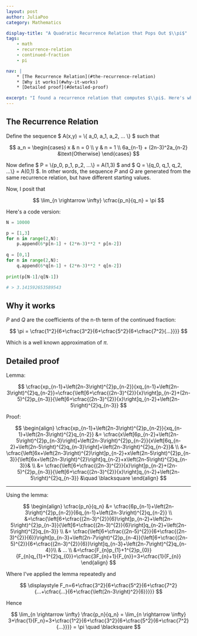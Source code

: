 ```yaml
---
layout: post
author: JuliaPoo
category: Mathematics

display-title: "A Quadratic Recurrence Relation that Pops Out $\\pi$"
tags:
    - math
    - recurrence-relation
    - continued-fraction
    - pi

nav: |
    * [The Recurrence Relation](#the-recurrence-relation)
    * [Why it works](#why-it-works)
    * [Detailed proof](#detailed-proof)

excerpt: "I found a recurrence relation that computes $\\pi$. Here's why it works."
---
```


## The Recurrence Relation

Define the sequence $ A(x,y) = \\{ a_0, a_1, a_2, ... \\} $ such that

$$
a_n = 
\begin{cases}
x  & n = 0 \\
y  & n = 1 \\
6a_{n-1} + (2n-3)^2a_{n-2} &\text{Otherwise}
\end{cases}
$$

Now define $ P = \\{p_0, p_1, p_2, ...\\} = A(1,3) $ and $ Q = \\{q_0, q_1, q_2, ...\\} = A(0,1) $. In other words, the sequence $P$ and $Q$ are generated from the same recurrence relation, but have different starting values.

Now, I posit that

$$
\lim_{n \rightarrow \infty} \cfrac{p_n}{q_n} = \pi
$$

Here's a code version:

```py
N = 10000

p = [1,3]
for n in range(2,N):
    p.append(6*p[n-1] + (2*n-3)**2 * p[n-2])
    
q = [0,1]
for n in range(2,N):
    q.append(6*q[n-1] + (2*n-3)**2 * q[n-2])
    
print(p[N-1]/q[N-1])

# > 3.141592653589543
```

## Why it works

$P$ and $Q$ are the coefficients of the n-th term of the continued fraction:

$$
\pi = \cfrac{1^2}{6+\cfrac{3^2}{6+\cfrac{5^2}{6+\cfrac{7^2}{...}}}}
$$

Which is a well known approximation of $\pi$.

## Detailed proof

Lemma:

$$
\cfrac{xp_{n-1}+\left(2n-3\right)^{2}p_{n-2}}{xq_{n-1}+\left(2n-3\right)^{2}q_{n-2}}=\cfrac{\left[6+\cfrac{(2n-3)^{2}}{x}\right]p_{n-2}+(2n-5)^{2}p_{n-3}}{\left[6+\cfrac{(2n-3)^{2}}{x}\right]q_{n-2}+\left(2n-5\right)^{2}q_{n-3}}
$$

Proof:

$$
\begin{align}
\cfrac{xp_{n-1}+\left(2n-3\right)^{2}p_{n-2}}{xq_{n-1}+\left(2n-3\right)^{2}q_{n-2}}
&= \cfrac{x\left[6p_{n-2}+\left(2n-5\right)^{2}p_{n-3}\right]+\left(2n-3\right)^{2}p_{n-2}}{x\left[6q_{n-2}+\left(2n-5\right)^{2}q_{n-3}\right]+\left(2n-3\right)^{2}q_{n-2}}& \\
&= \cfrac{\left[6x+\left(2n-3\right)^{2}\right]p_{n-2}+x\left(2n-5\right)^{2}p_{n-3}}{\left[6x+\left(2n-3\right)^{2}\right]q_{n-2}+x\left(2n-5\right)^{2}q_{n-3}}& \\
&= \cfrac{\left[6+\cfrac{(2n-3)^{2}}{x}\right]p_{n-2}+(2n-5)^{2}p_{n-3}}{\left[6+\cfrac{(2n-3)^{2}}{x}\right]q_{n-2}+\left(2n-5\right)^{2}q_{n-3}} &\quad \blacksquare
\end{align}
$$

***

Using the lemma:

$$
\begin{align}
\cfrac{p_n}{q_n} &= \cfrac{6p_{n-1}+\left(2n-3\right)^{2}p_{n-2}}{6q_{n-1}+\left(2n-3\right)^{2}q_{n-2}} \\
&=\cfrac{\left[6+\cfrac{(2n-3)^{2}}{6}\right]p_{n-2}+\left(2n-5\right)^{2}p_{n-3}}{\left[6+\cfrac{(2n-3)^{2}}{6}\right]q_{n-2}+\left(2n-5\right)^{2}q_{n-3}} \\
&= \cfrac{\left[6+\cfrac{(2n-5)^{2}}{6+\cfrac{(2n-3)^{2}}{6}}\right]p_{n-3}+\left(2n-7\right)^{2}p_{n-4}}{\left[6+\cfrac{(2n-5)^{2}}{6+\cfrac{(2n-3)^{2}}{6}}\right]q_{n-3}+\left(2n-7\right)^{2}q_{n-4}}\\
& ... \\
&=\cfrac{F_{n}p_{1}+1^{2}p_{0}}{F_{n}q_{1}+1^{2}q_{0}}=\cfrac{3F_{n}+1}{F_{n}}=3+\cfrac{1}{F_{n}}
\end{align}
$$

Where I've applied the lemma repeatedly and 

$$
\displaystyle F_n=6+\cfrac{3^2}{6+\cfrac{5^2}{6+\cfrac{7^2}{...+\cfrac{...}{6+\cfrac{\left(2n-3\right)^2}{6}}}}}
$$

Hence

$$
\lim_{n \rightarrow \infty} \frac{p_n}{q_n} = \lim_{n \rightarrow \infty} 3+\frac{1}{F_n}=3+\cfrac{1^2}{6+\cfrac{3^2}{6+\cfrac{5^2}{6+\cfrac{7^2}{...}}}} = \pi \quad \blacksquare
$$